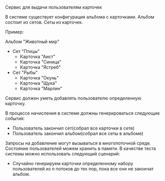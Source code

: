 Сервис для выдачи пользователям карточек

В системе существует конфигурация альбома с карточками. Альбом состоит из сетов. Сеты из карточек.

Пример:

Альбом "Животный мир"
- Сет "Птицы"
  - Карточка "Аист"
  - Карточка "Синица"
  - Карточка "Ястреб"
- Сет "Рыбы"
  - Карточка "Окунь"
  - Карточка "Щука"
  - Карточка "Марлин"

Сервис должен уметь добавлять пользователю определенную карточку.

В процессе начисления в системе должны генерироваться следующие события:
- Пользователь закончил сет(собрал все карточки в сете)
- Пользователь закончил альбом(собрал все сеты в альбоме)

Запросы на добавление могут вызываться в многопоточной среде. Состояние пользователей можем хранить в памяти.
В качестве теста системы можно использовать следующий сценарий:
- Случайно генерируем карточки определенному набору пользователей из n потоков до тех пор, пока все они не закончат альбом.